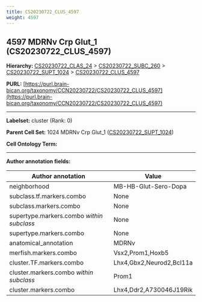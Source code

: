 ```yaml
---
title: CS20230722_CLUS_4597
weight: 4597
---
```

## 4597 MDRNv Crp Glut_1 (CS20230722_CLUS_4597)
<b>Hierarchy: </b>
[CS20230722_CLAS_24](../CS20230722_CLAS_24) >
[CS20230722_SUBC_260](../CS20230722_SUBC_260) >
[CS20230722_SUPT_1024](../CS20230722_SUPT_1024) >
[CS20230722_CLUS_4597](../CS20230722_CLUS_4597)

**PURL:** [https://purl.brain-bican.org/taxonomy/CCN20230722/CS20230722_CLUS_4597](https://purl.brain-bican.org/taxonomy/CCN20230722/CS20230722_CLUS_4597)

---


**Labelset:** cluster (Rank: 0)

**Parent Cell Set:** 1024 MDRNv Crp Glut_1 ([CS20230722_SUPT_1024](../CS20230722_SUPT_1024))



**Cell Ontology Term:** 

[MARKER GENES.]: #


---

[TRANSFERRED ANNOTATIONS.]: #


[AUTHOR ANNOTATION FIELDS.]: #


**Author annotation fields:**

| Author annotation | Value |
|-------------------|-------|
|neighborhood|MB-HB-Glut-Sero-Dopa|
|subclass.tf.markers.combo|None|
|subclass.markers.combo|None|
|supertype.markers.combo _within subclass_|None|
|supertype.markers.combo|None|
|anatomical_annotation|MDRNv|
|merfish.markers.combo|Vsx2,Prom1,Hoxb5|
|cluster.TF.markers.combo|Lhx4,Gbx2,Neurod2,Bcl11a|
|cluster.markers.combo _within subclass_|Prom1|
|cluster.markers.combo|Lhx4,Ddr2,A730046J19Rik|
